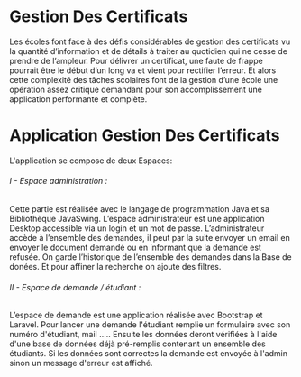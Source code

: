 # Gestion Des Certificats

Les écoles font face à des défis considérables de gestion des certificats vu la quantité d’information et de détails à traiter au quotidien qui ne cesse de prendre de l’ampleur. 
Pour délivrer un certificat, une faute de frappe pourrait être le début d’un long va et vient pour rectifier l’erreur.
Et alors cette complexité des tâches scolaires font de la gestion d’une école une opération assez critique demandant pour son accomplissement une application performante et complète.

# Application Gestion Des Certificats

L'application se compose de deux Espaces: 

 <h6>I - Espace administration : </h6>
 
 Cette partie est réalisée avec le langage de programmation Java et sa Bibliothèque JavaSwing.
 L’espace administrateur est une application Desktop accessible via un login et un mot de passe.
 L’administrateur accède à l’ensemble des demandes, il peut par la suite envoyer un email en envoyer le document demandé ou en informant que la demande est refusée.
 On garde l’historique de l’ensemble des demandes dans la Base de donées. Et pour affiner la recherche on ajoute des filtres.
 
 <h6>II - Espace de demande / étudiant : </h6>
 
 L’espace de demande est une application réalisée avec Bootstrap et Laravel.
 Pour lancer une demande l'étudiant remplie un formulaire avec son numéro d'étudiant, mail ..... Ensuite les données deront vérifiées à l'aide d'une base de données déjà pré-remplis contenant un ensemble des étudiants.
 Si les données sont correctes la demande est envoyée à l'admin sinon un message d'erreur est affiché.

 

